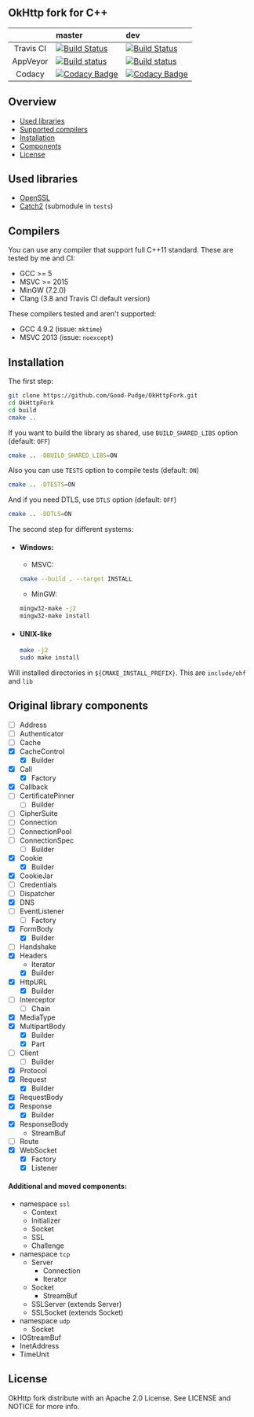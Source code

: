 ## OkHttp fork for C++ 
|           | master                                                                                                                                                                       | dev                                                                                                                                                                       |
|:---------:|:---------------------------------------------------------------------------------------------------------------------------------------------------------------------------- |:------------------------------------------------------------------------------------------------------------------------------------------------------------------------- |
| Travis CI | [![Build Status](https://travis-ci.org/Good-Pudge/okhttp-fork.svg?branch=master)](https://travis-ci.org/Good-Pudge/okhttp-fork)                                              | [![Build Status](https://travis-ci.org/Good-Pudge/okhttp-fork.svg?branch=dev)](https://travis-ci.org/Good-Pudge/okhttp-fork)                                              |
| AppVeyor  | [![Build status](https://ci.appveyor.com/api/projects/status/github/Good-Pudge/okhttp-fork?branch=master&svg=true)](https://ci.appveyor.com/project/Good-Pudge/okhttp-fork)  | [![Build status](https://ci.appveyor.com/api/projects/status/github/Good-Pudge/okhttp-fork?branch=dev&svg=true)](https://ci.appveyor.com/project/Good-Pudge/okhttp-fork)  |
| Codacy    | [![Codacy Badge](https://api.codacy.com/project/badge/Grade/7fa35ce47ad34ad991db821a9ece9c42?branch=master)](https://www.codacy.com/app/Good-Pudge/okhttp-fork)              | [![Codacy Badge](https://api.codacy.com/project/badge/Grade/7fa35ce47ad34ad991db821a9ece9c42?branch=dev)](https://www.codacy.com/app/Good-Pudge/okhttp-fork)              |


## Overview
* [Used libraries](#used_libs)
* [Supported compilers](#compilers)
* [Installation](#installation)
* [Components](#components)
* [License](#license)

## <a name="used_libs"></a> Used libraries
* [OpenSSL](https://github.com/openssl/openssl)
* [Catch2](https://github.com/catchorg/Catch2) (submodule in `tests`)

## <a name="compilers"></a> Compilers
You can use any compiler that support full C++11 standard. These are tested by me and CI:
* GCC >= 5
* MSVC >= 2015
* MinGW (7.2.0)
* Clang (3.8 and Travis CI default version)

These compilers tested and aren't supported:
* GCC 4.9.2 (issue: `mktime`)
* MSVC 2013 (issue: `noexcept`)

## <a name="installation"></a> Installation
The first step:
````bash
git clone https://github.com/Good-Pudge/OkHttpFork.git
cd OkHttpFork
cd build
cmake ..
````
If you want to build the library as shared, use `BUILD_SHARED_LIBS` option (default: `OFF`)
````bash
cmake .. -DBUILD_SHARED_LIBS=ON
````  
Also you can use `TESTS` option to compile tests (default: `ON`)
````bash
cmake .. -DTESTS=ON
````
And if you need DTLS, use `DTLS` option (default: `OFF`)
````bash
cmake .. -DDTLS=ON
````

The second step for different systems:
* #### Windows:
    * MSVC:
    ````bash
    cmake --build . --target INSTALL
    ````
    * MinGW:
    ````bash
    mingw32-make -j2
    mingw32-make install
    ````
* #### UNIX-like
    ````bash
    make -j2
    sudo make install
    ````
Will installed directories in `${CMAKE_INSTALL_PREFIX}`. This are `include/ohf` and `lib`

## <a name="components"></a> Original library components
- [ ] Address
- [ ] Authenticator
- [ ] Cache
- [x] CacheControl
    - [x] Builder
- [x] Call
    - [x] Factory
- [x] Callback
- [ ] CertificatePinner
    - [ ] Builder
- [ ] CipherSuite
- [ ] Connection
- [ ] ConnectionPool
- [ ] ConnectionSpec
    - [ ] Builder
- [x] Cookie
    - [x] Builder
- [x] CookieJar
- [ ] Credentials
- [ ] Dispatcher
- [x] DNS
- [ ] EventListener
    - [ ] Factory
- [x] FormBody
    - [x] Builder
- [ ] Handshake
- [x] Headers
    * Iterator
    - [x] Builder
- [x] HttpURL
    - [x] Builder
- [ ] Interceptor
    - [ ] Chain
- [x] MediaType
- [x] MultipartBody
    - [x] Builder
    - [x] Part
- [ ] Client
    - [ ] Builder
- [x] Protocol
- [x] Request
    - [x] Builder
- [x] RequestBody
- [x] Response
    - [x] Builder
- [x] ResponseBody
    * StreamBuf
- [ ] Route
- [x] WebSocket
    - [x] Factory
    - [x] Listener

#### Additional and moved components:
* namespace `ssl`
    * Context
    * Initializer
    * Socket
    * SSL
    * Challenge
* namespace `tcp`
    * Server
        * Connection
        * Iterator
    * Socket
        * StreamBuf
    * SSLServer (extends Server)
    * SSLSocket (extends Socket)
* namespace `udp`
    * Socket
* IOStreamBuf
* InetAddress
* TimeUnit

## <a name="license"></a> License
OkHttp fork distribute with an Apache 2.0 License. See LICENSE and NOTICE for more info.
